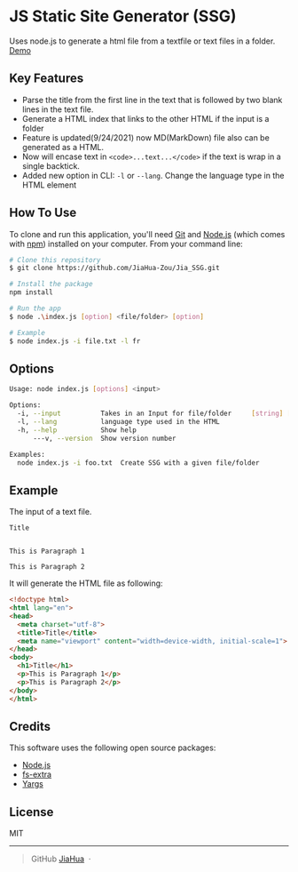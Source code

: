 # JS Static Site Generator (SSG)

Uses node.js to generate a html file from a textfile or text files in a folder.
[Demo](https://jiahua-zou.github.io/Jia_SSG.github.io/)

## Key Features

- Parse the title from the first line in the text that is followed by two blank lines in the text file.
- Generate a HTML index that links to the other HTML if the input is a folder
- Feature is updated(9/24/2021) now MD(MarkDown) file also can be generated as a HTML.
- Now will encase text in `<code>...text...</code>` if the text is wrap in a single backtick.
- Added new option in CLI: `-l` or `--lang`. Change the language type in the HTML element

## How To Use

To clone and run this application, you'll need [Git](https://git-scm.com) and [Node.js](https://nodejs.org/en/download/) (which comes with [npm](http://npmjs.com)) installed on your computer. From your command line:

```bash
# Clone this repository
$ git clone https://github.com/JiaHua-Zou/Jia_SSG.git

# Install the package
npm install

# Run the app
$ node .\index.js [option] <file/folder> [option]

# Example
$ node index.js -i file.txt -l fr
```

## Options

```bash
Usage: node index.js [options] <input>

Options:
  -i, --input          Takes in an Input for file/folder     [string] [required]
  -l, --lang           language type used in the HTML                   [string]
  -h, --help           Show help                                       [boolean]
      ---v, --version  Show version number                             [boolean]

Examples:
  node index.js -i foo.txt  Create SSG with a given file/folder
```

## Example

The input of a text file.

```text
Title


This is Paragraph 1

This is Paragraph 2

```

It will generate the HTML file as following:

```HTML
<!doctype html>
<html lang="en">
<head>
  <meta charset="utf-8">
  <title>Title</title>
  <meta name="viewport" content="width=device-width, initial-scale=1">
</head>
<body>
  <h1>Title</h1>
  <p>This is Paragraph 1</p>
  <p>This is Paragraph 2</p>
</body>
</html>
```

## Credits

This software uses the following open source packages:

- [Node.js](https://nodejs.org/)
- [fs-extra](https://github.com/jprichardson/node-fs-extra)
- [Yargs](https://github.com/yargs/yargs)

## License

MIT

---

> GitHub [JiaHua](https://github.com/JiaHua-Zou) &nbsp;&middot;&nbsp;
